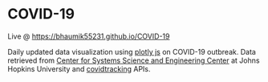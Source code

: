 # COVID-19

Live @ https://bhaumik55231.github.io/COVID-19


Daily updated data visualization using [plotly js](https://plot.ly/javascript/) on COVID-19 outbreak. Data retrieved from [Center for Systems Science and Engineering Center](https://www.github.com/CSSEGISandData/COVID-19) at Johns Hopkins University and [covidtracking](https://covidtracking.com/) APIs.
